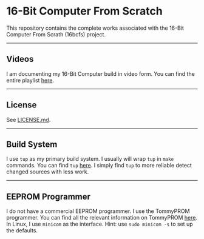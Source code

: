 # 16-Bit Computer From Scratch

This repository contains the complete works associated with the 16-Bit Computer From Scrath (16bcfs) project.


---

## Videos

I am documenting my 16-Bit Computer build in video form.  You can find the entire playlist [here](https://www.youtube.com/playlist?list=PLUF7WfBe0k3g9wpTtg41QP3jl5y8T1aGV).


---

## License

See [LICENSE.md](LICENSE.md).


---

## Build System

I use `tup` as my primary build system.  I usually will wrap `tup` in `make` commands.  You can find `tup` [here](https://gittup.org/tup/).  I simply find `tup` to more reliable detect changed sources with less work.


---

## EEPROM Programmer

I do not have a commercial EEPROM programmer.  I use the TommyPROM programmer.  You can find all the relevant information on TommyPROM [here](https://tomnisbet.github.io/TommyPROM/).  In Linux, I use `minicom` as the interface.  Hint: use `sudo minicom -s` to set up the defaults.



